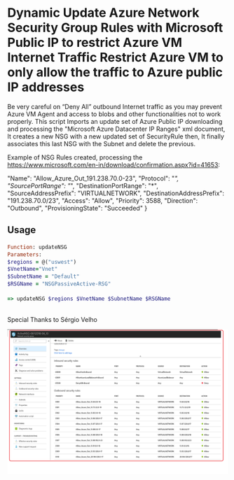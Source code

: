 Dynamic Update Azure Network Security Group Rules with Microsoft Public IP to restrict Azure VM Internet Traffic
Restrict Azure VM to only allow the traffic to Azure public IP addresses
=============
Be very careful on “Deny All” outbound Internet traffic as you may prevent
Azure VM Agent and access to blobs and other functionalities not to work
properly. 
This script Imports an update set of Azure Public IP downloading and processing the "Microsoft Azure Datacenter IP Ranges" xml document,
It creates a new NSG with a new updated set of SecurityRule then, It finally associates this last NSG with the Subnet and delete the previous.

Example of NSG Rules created, processing the  https://www.microsoft.com/en-in/download/confirmation.aspx?id=41653:

  "Name": "Allow_Azure_Out_191.238.70.0-23",
                           "Protocol": "*",
                           "SourcePortRange": "*",
                           "DestinationPortRange": "*",
                           "SourceAddressPrefix": "VIRTUALNETWORK",
                           "DestinationAddressPrefix": "191.238.70.0/23",
                           "Access": "Allow",
                           "Priority": 3588,
                           "Direction": "Outbound",
                           "ProvisioningState": "Succeeded"
                         } 


Usage
-----
```ruby
Function: updateNSG
Parameters:
$regions = @("uswest")
$VnetName="Vnet"
$SubnetName = "Default"
$RSGName = "NSGPassiveActive-RSG" 

=> updateNSG $regions $VnetName $SubnetName $RSGName
 
 ```
 Special Thanks to Sérgio Velho

![Screenshot](NSG.png)

